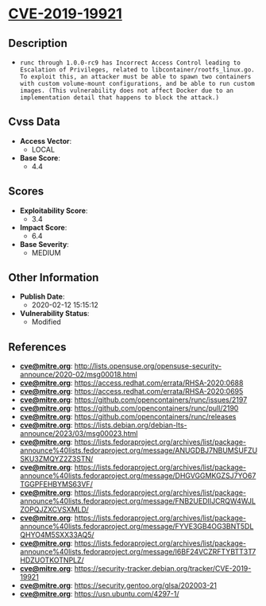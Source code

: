 
# [CVE-2019-19921](https://cve.mitre.org/cgi-bin/cvename.cgi?name=CVE-2019-19921)

## Description

- `runc through 1.0.0-rc9 has Incorrect Access Control leading to Escalation of Privileges, related to libcontainer/rootfs_linux.go. To exploit this, an attacker must be able to spawn two containers with custom volume-mount configurations, and be able to run custom images. (This vulnerability does not affect Docker due to an implementation detail that happens to block the attack.)`

## Cvss Data

- **Access Vector**:
  - LOCAL
- **Base Score**:
  - 4.4

## Scores

- **Exploitability Score**:
  - 3.4
- **Impact Score**:
  - 6.4
- **Base Severity**:
  - MEDIUM

## Other Information

- **Publish Date**:
  - 2020-02-12 15:15:12
- **Vulnerability Status**:
  - Modified

## References

- **cve@mitre.org**: http://lists.opensuse.org/opensuse-security-announce/2020-02/msg00018.html
- **cve@mitre.org**: https://access.redhat.com/errata/RHSA-2020:0688
- **cve@mitre.org**: https://access.redhat.com/errata/RHSA-2020:0695
- **cve@mitre.org**: https://github.com/opencontainers/runc/issues/2197
- **cve@mitre.org**: https://github.com/opencontainers/runc/pull/2190
- **cve@mitre.org**: https://github.com/opencontainers/runc/releases
- **cve@mitre.org**: https://lists.debian.org/debian-lts-announce/2023/03/msg00023.html
- **cve@mitre.org**: https://lists.fedoraproject.org/archives/list/package-announce%40lists.fedoraproject.org/message/ANUGDBJ7NBUMSUFZUSKU3ZMQYZ2Z3STN/
- **cve@mitre.org**: https://lists.fedoraproject.org/archives/list/package-announce%40lists.fedoraproject.org/message/DHGVGGMKGZSJ7YO67TGGPFEHBYMS63VF/
- **cve@mitre.org**: https://lists.fedoraproject.org/archives/list/package-announce%40lists.fedoraproject.org/message/FNB2UEDIIJCRQW4WJLZOPQJZXCVSXMLD/
- **cve@mitre.org**: https://lists.fedoraproject.org/archives/list/package-announce%40lists.fedoraproject.org/message/FYVE3GB4OG3BNT5DLQHYO4M5SXX33AQ5/
- **cve@mitre.org**: https://lists.fedoraproject.org/archives/list/package-announce%40lists.fedoraproject.org/message/I6BF24VCZRFTYBTT3T7HDZUOTKOTNPLZ/
- **cve@mitre.org**: https://security-tracker.debian.org/tracker/CVE-2019-19921
- **cve@mitre.org**: https://security.gentoo.org/glsa/202003-21
- **cve@mitre.org**: https://usn.ubuntu.com/4297-1/
